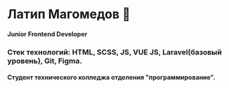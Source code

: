 # Латип Магомедов 👋

#### Junior Frontend Developer

### Стек технологий: HTML, SCSS, JS, VUE JS, Laravel(базовый уровень), Git, Figma. <br>
#### Студент технического колледжа отделения "программирование".  



